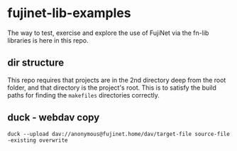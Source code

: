 # fujinet-lib-examples

The way to test, exercise and explore the use of FujiNet via the fn-lib libraries is here in this repo.

## dir structure

This repo requires that projects are in the 2nd directory deep from the root folder, and that directory is the project's root.
This is to satisfy the build paths for finding the `makefiles` directories correctly.

## duck - webdav copy

```shell
duck --upload dav://anonymous@fujinet.home/dav/target-file source-file -existing overwrite
```
